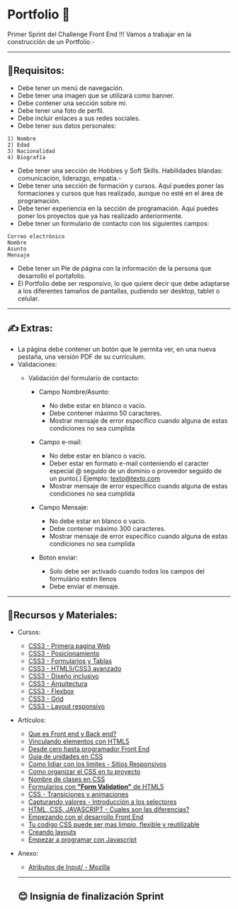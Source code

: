 # Portfolio 💼

Primer Sprint del Challenge Front End !!!
Vamos a trabajar en la construcción de un Portfolio.-

---
## 📄Requisitos:

- Debe tener un menú de navegación.
- Debe tener una imagen que se utilizará como banner.
- Debe contener una sección sobre mí.
- Debe tener una foto de perfil.
- Debe incluir enlaces a sus redes sociales.
- Debe tener sus datos personales:

```
1) Nombre
2) Edad
3) Nacionalidad
4) Biografía
```

- Debe tener una sección de Hobbies y Soft Skills. Habilidades blandas: comunicación, liderazgo, empatía.-
- Debe tener una sección de formación y cursos. Aquí puedes poner las formaciones y cursos que has realizado, aunque no esté en el área de programación.
- Debe tener experiencia en la sección de programación. Aquí puedes poner los proyectos que ya has realizado anteriormente.
- Debe tener un formulario de contacto con los siguientes campos:

```
Correo electrónico
Nombre
Asunto
Mensaje
```

- Debe tener un Pie de página con la información de la persona que desarrolló el portafolio.
- El Portfolio debe ser responsivo, lo que quiere decir que debe adaptarse a los diferentes tamaños de pantallas, pudiendo ser desktop, tablet o celular.

---
## ✍️ Extras:

- La página debe contener un botón que le permita ver, en una nueva pestaña, una versión PDF de su currículum.
- Validaciones:
  - Validación del formulario de contacto:
  
    - Campo Nombre/Asunto:
        - No debe estar en blanco o vacío.
        - Debe contener máximo 50 caracteres.
        - Mostrar mensaje de error específico cuando alguna de estas condiciones no sea cumplida
        
    - Campo e-mail:
      - No debe estar en blanco o vacío.
      - Deber estar en formato e-mail conteniendo el caracter especial @ seguido de un dominio o proveedor seguido de un punto(.) Ejemplo:  texto@texto.com
      - Mostrar mensaje de error específico cuando alguna de estas condiciones no sea cumplida
      
    - Campo Mensaje:
      - No debe estar en blanco o vacío.
      - Debe contener máximo 300 caracteres.
      - Mostrar mensaje de error específico cuando alguna de estas condiciones no sea cumplida

    - Boton enviar:
      - Solo debe ser activado cuando todos los campos del formulário estén llenos
      - Debe enviar el mensaje.

---
## 🔋Recursos y Materiales:

- Cursos:

  - [CSS3 - Primera pagina Web](https://www.aluracursos.com/curso-online-html5-css3-primera-pagina-web)
  - [CSS3 - Posicionamiento](https://www.aluracursos.com/curso-online-html5-css3-posicionamiento-listas-navegacion)
  - [CSS3 - Formularios y Tablas](https://www.aluracursos.com/curso-online-html5-css3-formularios-tablas)
  - [CSS3 - HTML5/CSS3 avanzado](https://www.aluracursos.com/curso-online-html5-css3-avanzando-css)
  - [CSS3 - Diseño inclusivo](https://www.aluracursos.com/curso-online-accesibilidad-web-introduccion-diseno-inclusivo)
  - [CSS3 - Arquitectura](https://app.aluracursos.com/course/arquitectura-css-descomplicando-problemas)
  - [CSS3 - Flexbox](https://www.aluracursos.com/curso-online-flexbox-posicione-elementos-pantalla)
  - [CSS3 - Grid](https://www.aluracursos.com/curso-online-css-grid-simplificando-layouts)
  - [CSS3 - Layout responsivo](https://www.aluracursos.com/curso-online-layouts-responsivos-layouts-mobile)

- Artículos:

  - [Que es Front end y Back end?](https://www.aluracursos.com/blog/que-es-front-end-y-back-end)
  - [Vinculando elementos con HTML5](https://www.aluracursos.com/blog/vinculando-elementos-con-html5)
  - [Desde cero hasta programador Front End](https://www.aluracursos.com/blog/desde-cero-hasta-programador-front-end)
  - [Guia de unidades en CSS](https://www.aluracursos.com/blog/guia-de-unidades-en-css)
  - [Como lidiar con los limites - Sitios Responsivos](https://www.aluracursos.com/blog/como-lidiar-con-los-limites-de-resolucion-en-sitios-responsivos)
  - [Como organizar el CSS en tu proyecto](https://www.aluracursos.com/blog/como-organizar-el-css-en-tu-proyecto)
  - [Nombre de clases en CSS](https://www.aluracursos.com/blog/nombre-de-clases-en-css)
  - [Formularios con __"Form Validation"__ de HTML5](https://www.aluracursos.com/blog/formulario-con-form-validation-de-html5)
  - [CSS - Transiciones y animaciones](https://www.aluracursos.com/blog/css-animaciones-de-transition-y-animation)
  - [Capturando valores - Introducción a los selectores](https://www.aluracursos.com/blog/capturando-valor-del-input-introduccion-a-los-selectores)
  - [HTML, CSS, JAVASCRIPT - Cuales son las diferencias?](https://www.aluracursos.com/blog/html-css-javascript-cuales-son-las-diferencias)
  - [Empezando con el desarrollo Front End](https://www.aluracursos.com/blog/empezando-con-el-desarrollo-front-end)
  - [Tu codigo CSS puede ser mas limpio, flexible y reutilizable](https://www.aluracursos.com/blog/tu-codigo-css-puede-ser-mas-limpio-flexible-y-reutilizable)
  - [Creando layouts](https://www.aluracursos.com/blog/creando-layouts-con-css-grid-layout)
  - [Empezar a programar con Javascript](https://www.aluracursos.com/blog/empezar-a-programar-es-con-javascript)
  
- Anexo:
  - [Atributos de Input/ - Mozilla](https://developer.mozilla.org/en-US/docs/Web/HTML/Attributes/disabled)
  
  ---
  ## 😊 Insignia de finalización Sprint
  
